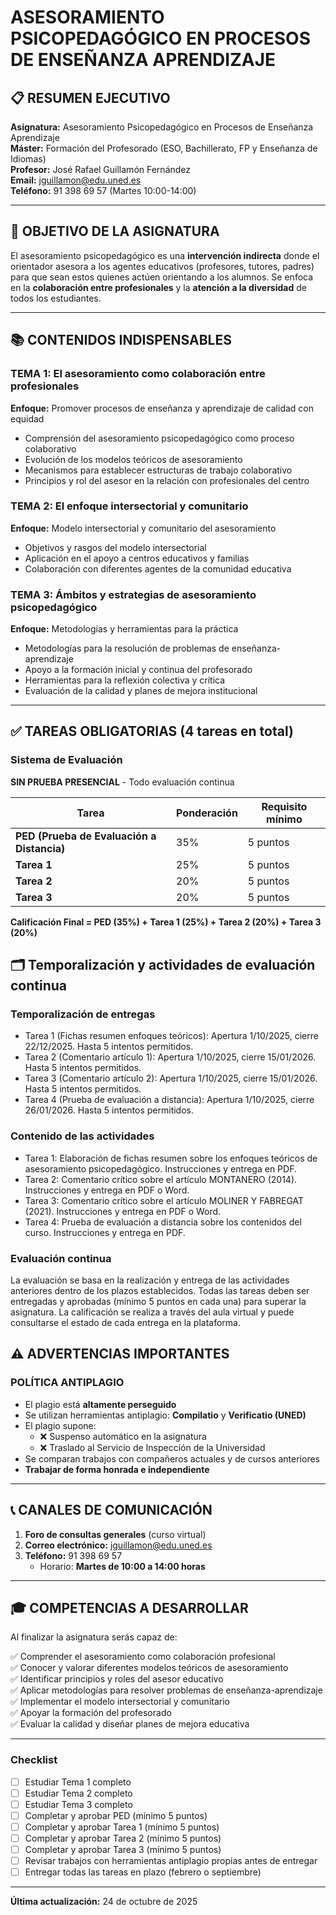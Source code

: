 <!-- cSpell:language es,es-ES -->

# ASESORAMIENTO PSICOPEDAGÓGICO EN PROCESOS DE ENSEÑANZA APRENDIZAJE

## 📋 RESUMEN EJECUTIVO

**Asignatura:** Asesoramiento Psicopedagógico en Procesos de Enseñanza Aprendizaje  
**Máster:** Formación del Profesorado (ESO, Bachillerato, FP y Enseñanza de Idiomas)  
**Profesor:** José Rafael Guillamón Fernández  
**Email:** jguillamon@edu.uned.es  
**Teléfono:** 91 398 69 57 (Martes 10:00-14:00)

---

## 🎯 OBJETIVO DE LA ASIGNATURA

El asesoramiento psicopedagógico es una **intervención indirecta** donde el orientador asesora a los agentes educativos (profesores, tutores, padres) para que sean estos quienes actúen orientando a los alumnos. Se enfoca en la **colaboración entre profesionales** y la **atención a la diversidad** de todos los estudiantes.

---

## 📚 CONTENIDOS INDISPENSABLES

### TEMA 1: El asesoramiento como colaboración entre profesionales
**Enfoque:** Promover procesos de enseñanza y aprendizaje de calidad con equidad
- Comprensión del asesoramiento psicopedagógico como proceso colaborativo
- Evolución de los modelos teóricos de asesoramiento
- Mecanismos para establecer estructuras de trabajo colaborativo
- Principios y rol del asesor en la relación con profesionales del centro

### TEMA 2: El enfoque intersectorial y comunitario
**Enfoque:** Modelo intersectorial y comunitario del asesoramiento
- Objetivos y rasgos del modelo intersectorial
- Aplicación en el apoyo a centros educativos y familias
- Colaboración con diferentes agentes de la comunidad educativa

### TEMA 3: Ámbitos y estrategias de asesoramiento psicopedagógico
**Enfoque:** Metodologías y herramientas para la práctica
- Metodologías para la resolución de problemas de enseñanza-aprendizaje
- Apoyo a la formación inicial y continua del profesorado
- Herramientas para la reflexión colectiva y crítica
- Evaluación de la calidad y planes de mejora institucional

---

## ✅ TAREAS OBLIGATORIAS (4 tareas en total)

### **Sistema de Evaluación**
**SIN PRUEBA PRESENCIAL** - Todo evaluación continua

| Tarea | Ponderación | Requisito mínimo |
|-------|-------------|------------------|
| **PED (Prueba de Evaluación a Distancia)** | 35% | 5 puntos |
| **Tarea 1** | 25% | 5 puntos |
| **Tarea 2** | 20% | 5 puntos |
| **Tarea 3** | 20% | 5 puntos |

**Calificación Final = PED (35%) + Tarea 1 (25%) + Tarea 2 (20%) + Tarea 3 (20%)**


## 🗂️ Temporalización y actividades de evaluación continua

### Temporalización de entregas
- Tarea 1 (Fichas resumen enfoques teóricos): Apertura 1/10/2025, cierre 22/12/2025. Hasta 5 intentos permitidos.
- Tarea 2 (Comentario artículo 1): Apertura 1/10/2025, cierre 15/01/2026. Hasta 5 intentos permitidos.
- Tarea 3 (Comentario artículo 2): Apertura 1/10/2025, cierre 15/01/2026. Hasta 5 intentos permitidos.
- Tarea 4 (Prueba de evaluación a distancia): Apertura 1/10/2025, cierre 26/01/2026. Hasta 5 intentos permitidos.

### Contenido de las actividades
- Tarea 1: Elaboración de fichas resumen sobre los enfoques teóricos de asesoramiento psicopedagógico. Instrucciones y entrega en PDF.
- Tarea 2: Comentario crítico sobre el artículo MONTANERO (2014). Instrucciones y entrega en PDF o Word.
- Tarea 3: Comentario crítico sobre el artículo MOLINER Y FABREGAT (2021). Instrucciones y entrega en PDF o Word.
- Tarea 4: Prueba de evaluación a distancia sobre los contenidos del curso. Instrucciones y entrega en PDF.

### Evaluación continua
La evaluación se basa en la realización y entrega de las actividades anteriores dentro de los plazos establecidos. Todas las tareas deben ser entregadas y aprobadas (mínimo 5 puntos en cada una) para superar la asignatura. La calificación se realiza a través del aula virtual y puede consultarse el estado de cada entrega en la plataforma.

## ⚠️ ADVERTENCIAS IMPORTANTES

### **POLÍTICA ANTIPLAGIO**
- El plagio está **altamente perseguido**
- Se utilizan herramientas antiplagio: **Compilatio** y **Verificatio (UNED)**
- El plagio supone:
  - ❌ Suspenso automático en la asignatura
  - ❌ Traslado al Servicio de Inspección de la Universidad
- Se comparan trabajos con compañeros actuales y de cursos anteriores
- **Trabajar de forma honrada e independiente**

---

## 📞 CANALES DE COMUNICACIÓN

1. **Foro de consultas generales** (curso virtual)
2. **Correo electrónico:** jguillamon@edu.uned.es
3. **Teléfono:** 91 398 69 57
   - Horario: **Martes de 10:00 a 14:00 horas**

---

## 🎓 COMPETENCIAS A DESARROLLAR

Al finalizar la asignatura serás capaz de:

✅ Comprender el asesoramiento como colaboración profesional  
✅ Conocer y valorar diferentes modelos teóricos de asesoramiento  
✅ Identificar principios y roles del asesor educativo  
✅ Aplicar metodologías para resolver problemas de enseñanza-aprendizaje  
✅ Implementar el modelo intersectorial y comunitario  
✅ Apoyar la formación del profesorado  
✅ Evaluar la calidad y diseñar planes de mejora educativa  

---

### Checklist

- [ ] Estudiar Tema 1 completo
- [ ] Estudiar Tema 2 completo
- [ ] Estudiar Tema 3 completo
- [ ] Completar y aprobar PED (mínimo 5 puntos)
- [ ] Completar y aprobar Tarea 1 (mínimo 5 puntos)
- [ ] Completar y aprobar Tarea 2 (mínimo 5 puntos)
- [ ] Completar y aprobar Tarea 3 (mínimo 5 puntos)
- [ ] Revisar trabajos con herramientas antiplagio propias antes de entregar
- [ ] Entregar todas las tareas en plazo (febrero o septiembre)

---

**Última actualización:** 24 de octubre de 2025